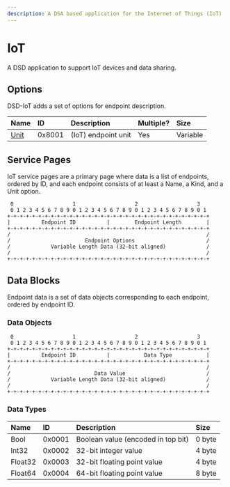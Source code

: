 ```yaml
---
description: A DSA based application for the Internet of Things (IoT)
---
```


# IoT

A DSD application to support IoT devices and data sharing.

## Options

DSD-IoT adds a set of options for endpoint description.

| Name | ID | Description | Multiple? | Size |
| :--- | :--- | :--- | :--- | :--- |
| [Unit](iot.md#unit) | 0x8001 | \(IoT\) endpoint unit | Yes | Variable |

## Service Pages

IoT service pages are a primary page where data is a list of endpoints, ordered by ID, and each endpoint consists of at least a Name, a Kind, and a Unit option.

```text
 0                   1                   2                   3
 0 1 2 3 4 5 6 7 8 9 0 1 2 3 4 5 6 7 8 9 0 1 2 3 4 5 6 7 8 9 0 1
+-+-+-+-+-+-+-+-+-+-+-+-+-+-+-+-+-+-+-+-+-+-+-+-+-+-+-+-+-+-+-+-+
|          Endpoint ID          |        Endpoint Length        |
+-+-+-+-+-+-+-+-+-+-+-+-+-+-+-+-+-+-+-+-+-+-+-+-+-+-+-+-+-+-+-+-+
/                                                               /
/                        Endpoint Options                       /
/             Variable Length Data (32-bit aligned)             /
/                                                               /
+-+-+-+-+-+-+-+-+-+-+-+-+-+-+-+-+-+-+-+-+-+-+-+-+-+-+-+-+-+-+-+-+
```

## Data Blocks

Endpoint data is a set of data objects corresponding to each endpoint, ordered by endpoint ID.

### Data Objects

```text
 0                   1                   2                   3
 0 1 2 3 4 5 6 7 8 9 0 1 2 3 4 5 6 7 8 9 0 1 2 3 4 5 6 7 8 9 0 1
+-+-+-+-+-+-+-+-+-+-+-+-+-+-+-+-+-+-+-+-+-+-+-+-+-+-+-+-+-+-+-+-+
|          Endpoint ID          |           Data Type           |
+-+-+-+-+-+-+-+-+-+-+-+-+-+-+-+-+-+-+-+-+-+-+-+-+-+-+-+-+-+-+-+-+
/                                                               /
/                           Data Value                          /
/             Variable Length Data (32-bit aligned)             /
/                                                               /
+-+-+-+-+-+-+-+-+-+-+-+-+-+-+-+-+-+-+-+-+-+-+-+-+-+-+-+-+-+-+-+-+
```

### Data Types

| Name | ID | Description | Size |
| :--- | :--- | :--- | :--- |
| Bool | 0x0001 | Boolean value \(encoded in top bit\) | 0 byte |
| Int32 | 0x0002 | 32-bit integer value | 4 byte |
| Float32 | 0x0003 | 32-bit floating point value | 4 byte |
| Float64 | 0x0004 | 64-bit floating point value | 8 byte |

